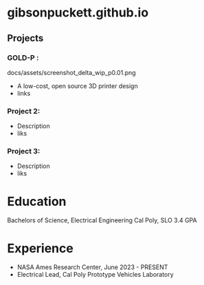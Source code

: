 # gibsonpuckett.github.io

## Projects
### GOLD-P : 
docs/assets/screenshot_delta_wip_p0.01.png
- A low-cost, open source 3D printer design
- links

### Project 2: 
- Description
- liks
  
### Project 3:
- Description
- liks

# Education
Bachelors of Science, Electrical Engineering
Cal Poly, SLO
3.4 GPA

# Experience
- NASA Ames Research Center, June 2023 - PRESENT
- Electrical Lead, Cal Poly Prototype Vehicles Laboratory
